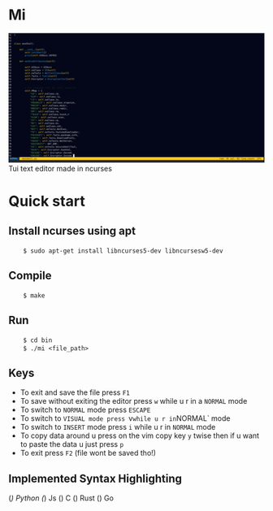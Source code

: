 # Mi
![EDITOR-UI](./img/V0.png)
Tui text editor made in ncurses

# Quick start

## Install ncurses using apt
```console
    $ sudo apt-get install libncurses5-dev libncursesw5-dev
```
## Compile

```console
    $ make
```

## Run
```console
    $ cd bin
    $ ./mi <file_path>
```

## Keys
- To exit and save the file press `F1`
- To save without exiting the editor press `w` while u r in a `NORMAL` mode
- To switch to `NORMAL` mode press `ESCAPE`
- To switch to `VISUAL mode press `v` while u r in `NORMAL` mode
- To switch to `INSERT` mode press `i` while u r in `NORMAL` mode
- To copy data around u press on the vim copy key `y` twise then if u want to paste the data u just press `p`
- To exit press `F2` (file wont be saved tho!)

## Implemented Syntax Highlighting
(*) Python
(*) Js
()  C
()  Rust
()  Go



